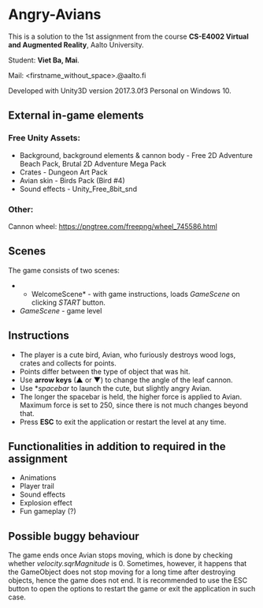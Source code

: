 # Angry-Avians
This is a solution to the 1st assignment from the course **CS-E4002 Virtual and Augmented Reality**,  Aalto University.

Student: **Viet Ba, Mai**.

Mail: <firstname_without_space>.<lastname>@aalto.fi

Developed with Unity3D version 2017.3.0f3 Personal on Windows 10.

## External in-game elements
### Free Unity Assets:
* Background,  background elements  & cannon body - Free 2D Adventure Beach Pack, Brutal 2D Adventure Mega Pack
* Crates - Dungeon Art Pack
* Avian skin - Birds Pack (Bird #4)
* Sound effects - Unity_Free_8bit_snd

### Other:
Cannon wheel: https://pngtree.com/freepng/wheel_745586.html

## Scenes
The game consists of two scenes:
* * WelcomeScene* - with game instructions, loads *GameScene* on clicking *START* button.
* *GameScene* - game level

## Instructions
* The player is a cute bird, Avian, who furiously destroys wood logs, crates and collects for points.
* Points differ between the type of object that was hit.
* Use **arrow keys** (▲ or ▼) to change the angle of the leaf cannon.
* Use **spacebar* to launch the cute, but slightly angry Avian.
* The longer the spacebar is held, the higher force is applied to Avian. Maximum force is set to 250, since there is not much changes beyond that.
* Press **ESC** to exit the application or restart the level  at any time.

## Functionalities in addition to required in the assignment
* Animations
* Player trail
* Sound effects
* Explosion effect
* Fun gameplay (?)

## Possible buggy behaviour
The game ends once Avian stops moving, which is done by checking whether *velocity.sqrMagnitude* is 0. Sometimes, however, it happens that the GameObject does not stop moving for a long time after destroying objects, hence the game does not end. It is recommended to use the ESC button to open the options to restart the game or exit the application in such case.

<!--- Project's Github repository: https://github.com/mvietba/Angry-Avians--->